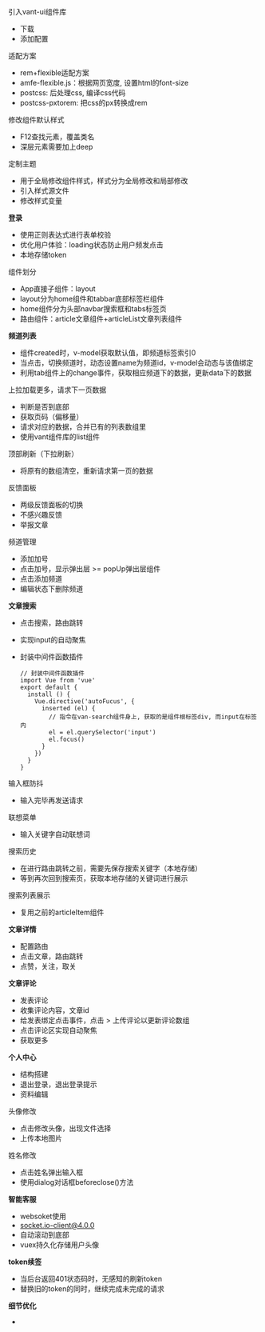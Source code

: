 引入vant-ui组件库

* 下载
* 添加配置

适配方案

* rem+flexible适配方案
* amfe-flexible.js：根据网页宽度, 设置html的font-size
* postcss: 后处理css, 编译css代码
* postcss-pxtorem: 把css的px转换成rem

修改组件默认样式

* F12查找元素，覆盖类名
* 深层元素需要加上deep

定制主题

* 用于全局修改组件样式，样式分为全局修改和局部修改
* 引入样式源文件
* 修改样式变量

**登录**

* 使用正则表达式进行表单校验
* 优化用户体验：loading状态防止用户频发点击
* 本地存储token

组件划分

* App直接子组件：layout
* layout分为home组件和tabbar底部标签栏组件
* home组件分为头部navbar搜索框和tabs标签页
* 路由组件：article文章组件+articleList文章列表组件

**频道列表**

* 组件created时，v-model获取默认值，即频道标签索引0
* 当点击，切换频道时，动态设置name为频道id，v-model会动态与该值绑定
* 利用tab组件上的change事件，获取相应频道下的数据，更新data下的数据

上拉加载更多，请求下一页数据

* 判断是否到底部
* 获取页码（偏移量）
* 请求对应的数据，合并已有的列表数组里
* 使用vant组件库的list组件

顶部刷新（下拉刷新）

* 将原有的数组清空，重新请求第一页的数据

反馈面板

* 两级反馈面板的切换
* 不感兴趣反馈
* 举报文章

频道管理

* 添加加号
* 点击加号，显示弹出层 >= popUp弹出层组件
* 点击添加频道
* 编辑状态下删除频道

**文章搜索**

* 点击搜索，路由跳转

* 实现input的自动聚焦

* 封装中间件函数插件

  ``` 
  // 封装中间件函数插件
  import Vue from 'vue'
  export default {
    install () {
      Vue.directive('autoFucus', {
        inserted (el) {
          // 指令在van-search组件身上, 获取的是组件根标签div, 而input在标签内
          el = el.querySelector('input')
          el.focus()
        }
      })
    }
  }
  ```

输入框防抖

* 输入完毕再发送请求

联想菜单

* 输入关键字自动联想词

搜索历史

* 在进行路由跳转之前，需要先保存搜索关键字（本地存储）
* 等到再次回到搜索页，获取本地存储的关键词进行展示

搜索列表展示

* 复用之前的articleItem组件

**文章详情**

* 配置路由
* 点击文章，路由跳转
* 点赞，关注，取关

**文章评论**

* 发表评论
* 收集评论内容，文章id
* 给发表绑定点击事件，点击 > 上传评论以更新评论数组
* 点击评论区实现自动聚焦
* 获取更多

**个人中心**

* 结构搭建
* 退出登录，退出登录提示
* 资料编辑

头像修改

* 点击修改头像，出现文件选择
* 上传本地图片

姓名修改

* 点击姓名弹出输入框
* 使用dialog对话框beforeclose()方法

**智能客服**

* websoket使用
* socket.io-client@4.0.0
* 自动滚动到底部
* vuex持久化存储用户头像

**token续签**

* 当后台返回401状态码时，无感知的刷新token
* 替换旧的token的同时，继续完成未完成的请求

**细节优化**

* 
